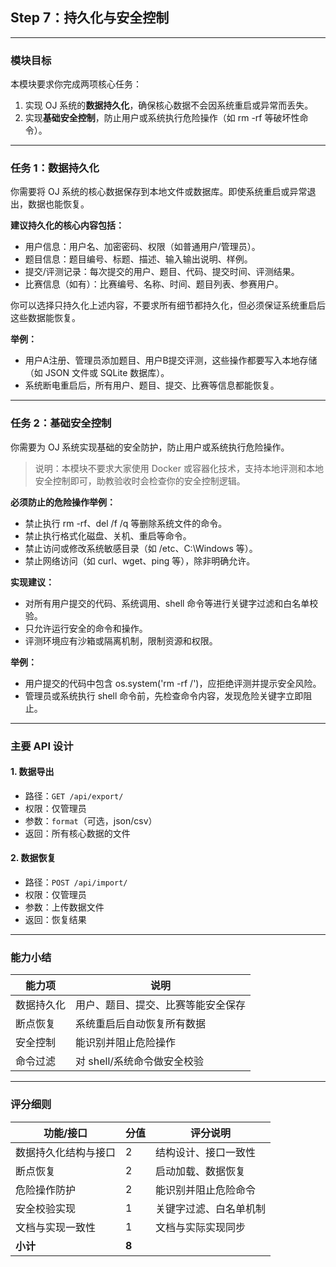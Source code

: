 ## Step 7：持久化与安全控制

---

### 模块目标

本模块要求你完成两项核心任务：

1. 实现 OJ 系统的**数据持久化**，确保核心数据不会因系统重启或异常而丢失。
2. 实现**基础安全控制**，防止用户或系统执行危险操作（如 rm -rf 等破坏性命令）。

---

### 任务 1：数据持久化

你需要将 OJ 系统的核心数据保存到本地文件或数据库。即使系统重启或异常退出，数据也能恢复。

**建议持久化的核心内容包括：**
- 用户信息：用户名、加密密码、权限（如普通用户/管理员）。
- 题目信息：题目编号、标题、描述、输入输出说明、样例。
- 提交/评测记录：每次提交的用户、题目、代码、提交时间、评测结果。
- 比赛信息（如有）：比赛编号、名称、时间、题目列表、参赛用户。

你可以选择只持久化上述内容，不要求所有细节都持久化，但必须保证系统重启后这些数据能恢复。

**举例：**
- 用户A注册、管理员添加题目、用户B提交评测，这些操作都要写入本地存储（如 JSON 文件或 SQLite 数据库）。
- 系统断电重启后，所有用户、题目、提交、比赛等信息都能恢复。

---

### 任务 2：基础安全控制

你需要为 OJ 系统实现基础的安全防护，防止用户或系统执行危险操作。

> 说明：本模块不要求大家使用 Docker 或容器化技术，支持本地评测和本地安全控制即可，助教验收时会检查你的安全控制逻辑。

**必须防止的危险操作举例：**
- 禁止执行 rm -rf、del /f /q 等删除系统文件的命令。
- 禁止执行格式化磁盘、关机、重启等命令。
- 禁止访问或修改系统敏感目录（如 /etc、C:\Windows 等）。
- 禁止网络访问（如 curl、wget、ping 等），除非明确允许。

**实现建议：**
- 对所有用户提交的代码、系统调用、shell 命令等进行关键字过滤和白名单校验。
- 只允许运行安全的命令和操作。
- 评测环境应有沙箱或隔离机制，限制资源和权限。

**举例：**
- 用户提交的代码中包含 os.system('rm -rf /')，应拒绝评测并提示安全风险。
- 管理员或系统执行 shell 命令前，先检查命令内容，发现危险关键字立即阻止。

---

### 主要 API 设计

#### 1. 数据导出
- 路径：`GET /api/export/`
- 权限：仅管理员
- 参数：`format`（可选，json/csv）
- 返回：所有核心数据的文件

#### 2. 数据恢复
- 路径：`POST /api/import/`
- 权限：仅管理员
- 参数：上传数据文件
- 返回：恢复结果

---

### 能力小结

| 能力项         | 说明                       |
| -------------- | -------------------------- |
| 数据持久化     | 用户、题目、提交、比赛等能安全保存 |
| 断点恢复       | 系统重启后自动恢复所有数据  |
| 安全控制       | 能识别并阻止危险操作        |
| 命令过滤       | 对 shell/系统命令做安全校验 |

---

### 评分细则

| 功能/接口                | 分值 | 评分说明                         |
|--------------------------|------|----------------------------------|
| 数据持久化结构与接口     | 2    | 结构设计、接口一致性              |
| 断点恢复                 | 2    | 启动加载、数据恢复                |
| 危险操作防护             | 2    | 能识别并阻止危险命令              |
| 安全校验实现             | 1    | 关键字过滤、白名单机制            |
| 文档与实现一致性         | 1    | 文档与实际实现同步                |
| **小计**                 | **8**|                                  |